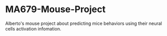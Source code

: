 # MA679-Mouse-Project
Alberto's mouse project about predicting mice behaviors using their neural cells activation infomation.
